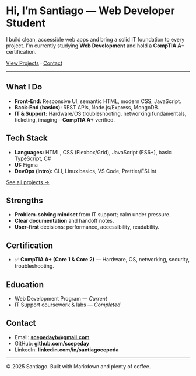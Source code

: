 # Hi, I’m Santiago — Web Developer Student

I build clean, accessible web apps and bring a solid IT foundation to every project.
I’m currently studying **Web Development** and hold a **CompTIA A+** certification.

[View Projects](./projects.md) · [Contact](./contact.md)

---

## What I Do
- **Front-End:** Responsive UI, semantic HTML, modern CSS, JavaScript.
- **Back-End (basics):** REST APIs, Node.js/Express, MongoDB.
- **IT & Support:** Hardware/OS troubleshooting, networking fundamentals, ticketing, imaging—**CompTIA A+** verified.

## Tech Stack
- **Languages:** HTML, CSS (Flexbox/Grid), JavaScript (ES6+), basic TypeScript, C#
- **UI:** Figma
- **DevOps (intro):** CLI, Linux basics, VS Code, Prettier/ESLint

[See all projects →](./projects.md)

## Strengths
- **Problem-solving mindset** from IT support; calm under pressure.
- **Clear documentation** and handoff notes.
- **User-first** decisions: performance, accessibility, readability.

## Certification
- ✅ **CompTIA A+ (Core 1 & Core 2)** — Hardware, OS, networking, security, troubleshooting.

## Education
- Web Development Program — _Current_  
- IT Support coursework & labs — _Completed_

## Contact
- Email: **scepedayb@gmail.com**  
- GitHub: **github.com/scepeday**  
- LinkedIn: **linkedin.com/in/santiagocepeda**

---

© 2025 Santiago. Built with Markdown and plenty of coffee.

